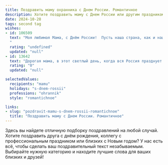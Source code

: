 ```yaml
---
title: Поздравить маму охранника с Днем России. Романтичное
description: Хотите поздравить маму с Днем России или другим праздником? Наш ИИ создаст незабываемое поздравление, а вы обязательно выделитесь среди других.  
date: 2024-10-28
tags: second tag
wishes:
- id: 106509
  text: "Моя любимая Мама, с Днём России!  Пусть наша страна, как и наша любовь, будет сильной, прекрасной и непобедимой.  Ты – моя крепость, моя защита, мой самый надёжный охранник, хранительница моего сердца.  Пусть этот день наполнит тебя счастьем, теплом и нежностью, как солнечный луч, прорывающийся сквозь облака.  Я люблю тебя!
  "
  rating: "undefined"
  updated: "null"
- id: 13642
  text: "Дорогая мама, в этот светлый день, когда вся Россия празднует свой великий праздник, я хочу поздравить тебя с Днём России. Ты, как охранник, всегда стоишь на страже нашего спокойствия и благополучия, и сегодня я хочу поблагодарить тебя за твою неутомимую заботу и любовь. Пусть этот день принесёт тебе много радости, тепла и улыбок. Ты всегда была для меня примером стойкости и силы, и я благодарен тебе за всё, что ты делаешь. С Днём России, мама! Твоя любовь и поддержка - мои самые ценные сокровища."
  rating: "0"
  updated: "null"

selectedValues:
  recipients: "mamu"
  holidays: "s-dnem-rossii"
  professions: "ohrannik"
  style: "romantichnoe"

links:
- slug: "pozdravit-mamu-s-dnem-rossii-romantichnoe"
  title: "Поздравить маму с Днем России. Романтичное"
---
```


Здесь вы найдете отличную подборку поздравлений на любой случай. 
Хотите поздравить друга с днём рождения, коллегу с профессиональным праздником или близких с Новым годом? У нас есть всё, чтобы сделать ваш поздравительный текст незабываемым. Выбирайте нужную категорию и находите лучшие слова для ваших близких и друзей!
